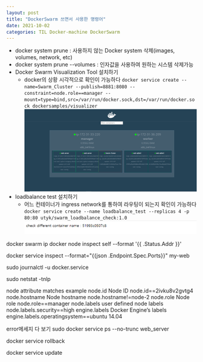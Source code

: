```yaml
---
layout: post
title: "DockerSwarm 쓰면서 사용한 명령어"
date: 2021-10-02
categories: TIL Docker-machine DockerSwarm
---
```


- docker system prune : 사용하지 않는 Docker system 삭제(images, volumes, network, etc)
- docker system prune --volumes : 인자값을 사용하여 원하는 시스템 삭제가능
- Docker Swarm Visualization Tool 설치하기
  - docker의 상황 시각적으로 확인이 가능하다
    `docker service create --name=Swarm_Cluster --publish=8881:8080 --constraint=node.role==manager --mount=type=bind,src=/var/run/docker.sock,dst=/var/run/docker.sock dockersamples/visualizer`
    ![](https://raw.githubusercontent.com/Action2theFuture/Action2theFuture.github.io/main/_posts/Images/vis.png)
- loadbalance test 설치하기
  - 어느 컨테이너가 ingress network를 통하여 라우팅이 되는지 확인이 가능하다
    `docker service create --name loadbalance_test --replicas 4 -p 80:80 utyk/swarm_loadbalance_check:1.0`
    ![](https://raw.githubusercontent.com/Action2theFuture/Action2theFuture.github.io/main/_posts/Images/load.png)

docker swarm ip
docker node inspect self --format '{{ .Status.Addr  }}'

docker service inspect --format="{{json .Endpoint.Spec.Ports}}" my-web

sudo journalctl -u docker.service

sudo netstat -tnlp

node attribute matches example
node.id Node ID node.id==2ivku8v2gvtg4
node.hostname Node hostname node.hostname!=node-2
node.role Node role node.role==manager
node.labels user defined node labels node.labels.security==high
engine.labels Docker Engine’s labels engine.labels.operatingsystem==ubuntu 14.04

error메세지 다 보기
sudo docker service ps --no-trunc web_server

docker service rollback

docker service update
